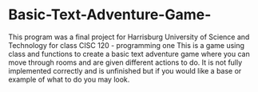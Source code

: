 # Basic-Text-Adventure-Game-
This program was a final project for Harrisburg University of Science and Technology for class CISC 120 - programming one
This is a game using class and functions to create a basic text adventure game where you can move through rooms and are given different actions to do.
It is not fully implemented correctly and is unfinished but if you would like a base or example of what to do you may look.
